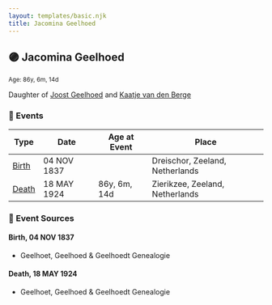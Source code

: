 ```yaml
---
layout: templates/basic.njk
title: Jacomina Geelhoed
---
```

## 🟣 Jacomina Geelhoed
<small>Age: 86y, 6m, 14d</small>

Daughter of [Joost Geelhoed](/people/7/72031888) and [Kaatje van den Berge](/people/3/32271874)

### 📆 Events

Type | Date | Age at Event | Place
------ | ------ | ------ | ------
[Birth](#event-event-2) | 04 NOV 1837 |  | Dreischor, Zeeland, Netherlands
[Death](#event-event-3) | 18 MAY 1924 | 86y, 6m, 14d | Zierikzee, Zeeland, Netherlands

### 📰 Event Sources

#### <a id="event-event-2"></a> Birth, 04 NOV 1837
* Geelhoet, Geelhoed & Geelhoedt Genealogie

#### <a id="event-event-3"></a> Death, 18 MAY 1924
* Geelhoet, Geelhoed & Geelhoedt Genealogie
